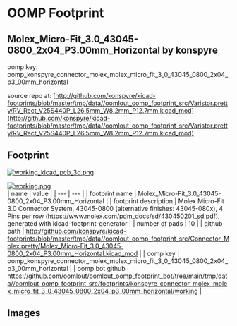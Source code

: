# OOMP Footprint  
## Molex_Micro-Fit_3.0_43045-0800_2x04_P3.00mm_Horizontal  by konspyre  
  
oomp key: oomp_konspyre_connector_molex_molex_micro_fit_3_0_43045_0800_2x04_p3_00mm_horizontal  
  
source repo at: [http://github.com/konspyre/kicad-footprints/blob/master/tmp/data//oomlout_oomp_footprint_src/Varistor.pretty/RV_Rect_V25S440P_L26.5mm_W8.2mm_P12.7mm.kicad_mod](http://github.com/konspyre/kicad-footprints/blob/master/tmp/data//oomlout_oomp_footprint_src/Varistor.pretty/RV_Rect_V25S440P_L26.5mm_W8.2mm_P12.7mm.kicad_mod)  
## Footprint  
  
[![working_kicad_pcb_3d.png](working_kicad_pcb_3d_600.png)](working_kicad_pcb_3d.png)  
  
[![working.png](working_600.png)](working.png)  
| name | value | 
| --- | --- | 
| footprint name | Molex_Micro-Fit_3.0_43045-0800_2x04_P3.00mm_Horizontal | 
| footprint description | Molex Micro-Fit 3.0 Connector System, 43045-0800 (alternative finishes: 43045-080x), 4 Pins per row (https://www.molex.com/pdm_docs/sd/430450201_sd.pdf), generated with kicad-footprint-generator | 
| number of pads | 10 | 
| github path | http://github.com/konspyre/kicad-footprints/blob/master/tmp/data//oomlout_oomp_footprint_src/Connector_Molex.pretty/Molex_Micro-Fit_3.0_43045-0800_2x04_P3.00mm_Horizontal.kicad_mod | 
| oomp key | oomp_konspyre_connector_molex_molex_micro_fit_3_0_43045_0800_2x04_p3_00mm_horizontal | 
| oomp bot github | https://github.com/oomlout/oomlout_oomp_footprint_bot/tree/main/tmp/data//oomlout_oomp_footprint_src/footprints/konspyre_connector_molex_molex_micro_fit_3_0_43045_0800_2x04_p3_00mm_horizontal/working | 
## Images  
